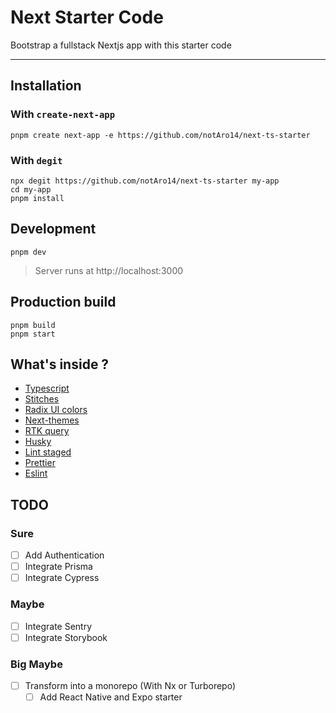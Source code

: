 # Next Starter Code

Bootstrap a fullstack Nextjs app with this starter code

---

## Installation

### With `create-next-app`

```shell
pnpm create next-app -e https://github.com/notAro14/next-ts-starter
```

### With `degit`

```shell
npx degit https://github.com/notAro14/next-ts-starter my-app
cd my-app
pnpm install
```

## Development

```shell
pnpm dev
```

> Server runs at http://localhost:3000

## Production build

```shell
pnpm build
pnpm start
```

## What's inside ?

- [Typescript](https://www.typescriptlang.org/)
- [Stitches](https://stitches.dev/)
- [Radix UI colors](https://www.radix-ui.com/colors)
- [Next-themes](https://github.com/pacocoursey/next-themes)
- [RTK query](https://redux-toolkit.js.org/rtk-query/overview)
- [Husky](https://typicode.github.io/husky/#/)
- [Lint staged](https://github.com/okonet/lint-staged)
- [Prettier](https://prettier.io/)
- [Eslint](https://eslint.org/)

## TODO

### Sure

- [ ] Add Authentication
- [ ] Integrate Prisma
- [ ] Integrate Cypress

### Maybe

- [ ] Integrate Sentry
- [ ] Integrate Storybook

### Big Maybe

- [ ] Transform into a monorepo (With Nx or Turborepo)
  - [ ] Add React Native and Expo starter
